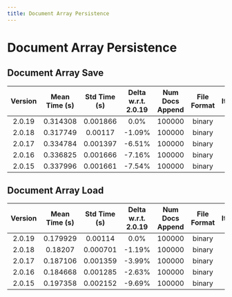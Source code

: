 ```yaml
---
title: Document Array Persistence
---
```

# Document Array Persistence

## Document Array Save

| Version | Mean Time (s) | Std Time (s) | Delta w.r.t. 2.0.19 | Num Docs Append | File Format | Iterations |
| :---: | :---: | :---: | :---: | :---: | :---: | :---: |
| 2.0.19 | 0.314308 | 0.001866 | 0.0% | 100000 | binary | 5 |
| 2.0.18 | 0.317749 | 0.00117 | -1.09% | 100000 | binary | 5 |
| 2.0.17 | 0.334784 | 0.001397 | -6.51% | 100000 | binary | 5 |
| 2.0.16 | 0.336825 | 0.001666 | -7.16% | 100000 | binary | 5 |
| 2.0.15 | 0.337996 | 0.001661 | -7.54% | 100000 | binary | 5 |
## Document Array Load

| Version | Mean Time (s) | Std Time (s) | Delta w.r.t. 2.0.19 | Num Docs Append | File Format | Iterations |
| :---: | :---: | :---: | :---: | :---: | :---: | :---: |
| 2.0.19 | 0.179929 | 0.00114 | 0.0% | 100000 | binary | 5 |
| 2.0.18 | 0.18207 | 0.000701 | -1.19% | 100000 | binary | 5 |
| 2.0.17 | 0.187106 | 0.001359 | -3.99% | 100000 | binary | 5 |
| 2.0.16 | 0.184668 | 0.001285 | -2.63% | 100000 | binary | 5 |
| 2.0.15 | 0.197358 | 0.002152 | -9.69% | 100000 | binary | 5 |
